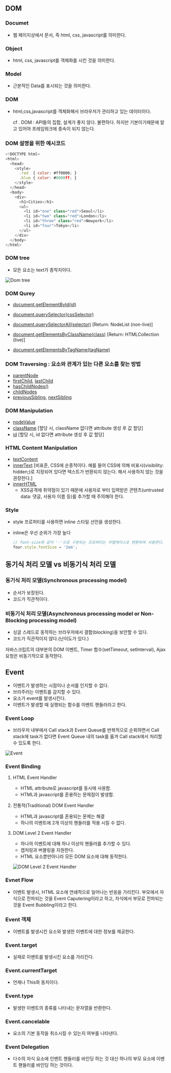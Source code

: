 ## DOM

### Documet

- 웹 페이지상에서 문서, 즉 html, css, javascript를 의미한다.

### Object

- html, css, javascript를 객체화를 시킨 것을 의미한다.

### Model

- 근본적인 Data를 표시되는 것을 의미한다.

### DOM

- html,css,javascript를 객체화해서 브라우저가 관리하고 있는 데이터이다.

  cf . DOM : API들의 집합, 설계가 좋지 않다. 불편하다. 하지만 기본이기때문에 알고 있어야 프레임워크에 종속이 되지 않는다.

### DOM 설명을 위한 예시코드

```javascript
<!DOCTYPE html>
<html>
  <head>
    <style>
      .red  { color: #ff0000; }
      .blue { color: #0000ff; }
    </style>
  </head>
  <body>
    <div>
      <h1>Cities</h1>
      <ul>
        <li id="one" class="red">Seoul</li>
        <li id="two" class="red">London</li>
        <li id="three" class="red">Newyork</li>
        <li id="four">Tokyo</li>
      </ul>
    </div>
  </body>
</html>
```



### DOM tree

- 모든 요소는 text가 종착지이다.

![Dom tree](http://poiemaweb.com/img/dom-tree.png)



### DOM Qurey

- [document.getElementById(id)](https://developer.mozilla.org/ko/docs/Web/API/Document/getElementById)


- [document.querySelector(cssSelector)](https://developer.mozilla.org/ko/docs/Web/API/Document/querySelector) 
- [document.querySelectorAll(selector)](https://developer.mozilla.org/ko/docs/Web/API/Document/querySelectorAll) [Return: NodeList (non-live)] 
- [document.getElementsByClassName(class)](https://developer.mozilla.org/ko/docs/Web/API/Document/getElementsByClassName) [Return: HTMLCollection (live)]
- [document.getElementsByTagName(tagName)](https://developer.mozilla.org/ko/docs/Web/API/Element/getElementsByTagName)

### DOM Traversing : 요소와 관계가 있는 다른 요소를 찾는 방법

- [parentNode](https://developer.mozilla.org/ko/docs/Web/API/Node/parentNode)
- [firstChild](https://developer.mozilla.org/ko/docs/Web/API/Node/firstChild), [lastChild](https://developer.mozilla.org/ko/docs/Web/API/Node/lastChild)
- [hasChildNodes()](https://developer.mozilla.org/ko/docs/Web/API/Node/hasChildNodes)
- [childNodes](https://developer.mozilla.org/ko/docs/Web/API/Node/childNodes)
- [previousSibling](https://developer.mozilla.org/ko/docs/Web/API/Node/previousSibling), [nextSibling](https://developer.mozilla.org/ko/docs/Web/API/Node/nextSibling)

### DOM Manipulation

- [nodeValue](https://developer.mozilla.org/ko/docs/Web/API/Node/nodeValue)
- [className](https://developer.mozilla.org/ko/docs/Web/API/Element/className) [할당 시, className 없다면 attribute 생성 후 값 할당]
- [id](https://developer.mozilla.org/ko/docs/Web/API/Element/id) [할당 시, id 없다면 attribute 생성 후 값 할당]

### HTML Content Manipulation

- [textContent](https://developer.mozilla.org/ko/docs/Web/API/Node/textContent)
- [innerText](https://developer.mozilla.org/ko/docs/Web/API/Node/innerText) [비표준, CSS에 순종적이다. 예를 들어 CSS에 의해 비표시(visibility: hidden;)로 지정되어 있다면 텍스트가 반환되지 않는다. 해서 사용하지 않는 것을 권장한다.]
- [innerHTML](https://developer.mozilla.org/ko/docs/Web/API/Element/innerHTML)
  - XSS공격에 취약점이 있기 때문에 사용자로 부터 입력받은 콘텐츠(untrusted data: 댓글, 사용자 이름 등)를 추가할 때 주의해야 한다.

### Style

- style 프로퍼티를 사용하면 inline 스타일 선언을 생성한다.

- inline은 우선 순위가 가장 높다

  ```javascript
  // font-size와 같이 '-'으로 구분되는 프로퍼티는 카멜케이스로 변환하여 사용한다.
  four.style.fontSize = '2em';
  ```



## 동기식 처리 모델 vs 비동기식 처리 모델

### 동기식 처리 모델(Synchronous processing model)

- 순서가 보장된다.
- 코드가 직관적이다.



### 비동기식 처리 모델(Asynchronous processing model or Non-Blocking processing model)

- 싱글 스레드로 동작하는 브라우저에서 결함(blocking)을 보안할 수 있다.
- 코드가 직관적이지 않다.(난이도가 있다.)

자바스크립트의 대부분의 DOM 이벤트, Timer 함수(setTimeout, setInterval), Ajax 요청은 비동기적으로 동작한다.



## Event

- 이벤트가 발생하는 시점이나 순서를 인지할 수 없다.
- 브라주러는 이벤트를 감지할 수 있다.
- 요소가 event를 발생시킨다.
- 이벤트가 발생할 때 실행되는 함수를 이벤트 핸들러라고 한다.



### Event Loop

- 브라우저 내부에서 Call stack과 Event Queue를 반복적으로 순회하면서 Call stack에 task가 없다면 Event Queue 내의 task를 옮겨 Call stack에서 처리할 수 있도록 한다.

![Event](http://poiemaweb.com/img/event-loop.png)

### Event Binding

1. HTML Event Handler

   - HTML attribute로 javascript를 동시에 사용함.
   - HTML과 javascript를 혼용하는 문제점이 발생함.

2. 전통적(Traditional) DOM Event Handler

   - HTML과 javascript를 혼용되는 문제는 해결 
   - 하나의 이벤트에 2개 이상의 핸들러를 적용 시킬 수 없다.

3. DOM Level 2 Event Handler

   - 하나의 이벤트에 대해 하나 이상의 핸들러를 추가할 수 있다.
   - 캡처링과 버블링을 지원한다.
   - HTML 요소뿐만아니라 모든 DOM 요소에 대해 동작한다.

   ![DOM Level 2 Event Handler](http://poiemaweb.com/img/event_listener.png)



### Evnet Flow

- 이벤트 발생시, HTML 요소에 연쇄적으로 일어나는 반응을 가리킨다. 부모에서 자식으로 전파되는 것을 Event Caputering이라고 하고, 자식에서 부모로 전파되는 것을 Event Bubbling이라고 한다. 

### Event 객체

- 이벤트를 발생시킨 요소와 발생한 이벤트에 대한 정보를 제공한다.

### Event.target

- 실제로 이벤트를 발생시킨 요소를 가리킨다.

### Event.currentTarget

- 언제나 This와 동치이다.

### Event.type

- 발생한 이벤트의 종류를 나타내는 문자열을 반환한다.

### Event.cancelable

- 요소의 기본 동작을 취소시킬 수 있는지 여부를 나타낸다.

### Event Delegation

- 다수의 자식 요소에 인벤트 핸들러를 바인딩 하는 것 대신 하나의 부모 요소에 이벤트 핸들러를 바인딩 하는 것이다.